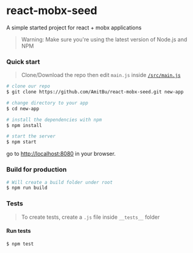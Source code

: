 # react-mobx-seed
A simple started project for react + mobx applications

>Warning: Make sure you're using the latest version of Node.js and NPM

### Quick start

> Clone/Download the repo then edit `main.js` inside [`/src/main.js`](/src/main.js)

```bash
# clone our repo
$ git clone https://github.com/AmitBu/react-mobx-seed.git new-app

# change directory to your app
$ cd new-app

# install the dependencies with npm
$ npm install

# start the server
$ npm start
```

go to [http://localhost:8080](http://localhost:8000) in your browser.

### Build for production
```bash
# Will create a build folder under root
$ npm run build
```

### Tests

> To create tests, create a `.js` file inside `__tests__` folder

#### Run tests
```bash
$ npm test
```
